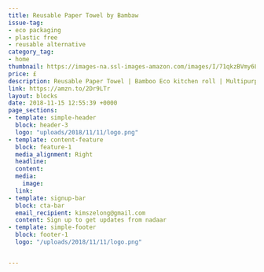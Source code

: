 ```yaml
---
title: Reusable Paper Towel by Bambaw
issue-tag:
- eco packaging 
- plastic free
- reusable alternative
category_tag:
- home
thumbnail: https://images-na.ssl-images-amazon.com/images/I/71qkzBVmy6L._SL1500_.jpg
price: £
description: Reusable Paper Towel | Bamboo Eco kitchen roll | Multipurpose | Strong, Thick and Absorbent |100% Organic | Soft on Skin | Quick Dry and Antibacterial | 20 Reusable Sheets | Bambaw
link: https://amzn.to/2Dr9LTr
layout: blocks
date: 2018-11-15 12:55:39 +0000
page_sections:
- template: simple-header
  block: header-3
  logo: "uploads/2018/11/11/logo.png"
- template: content-feature
  block: feature-1
  media_alignment: Right
  headline: 
  content: 
  media:
    image: 
  link: 
- template: signup-bar
  block: cta-bar
  email_recipient: kimszelong@gmail.com
  content: Sign up to get updates from nadaar
- template: simple-footer
  block: footer-1
  logo: "/uploads/2018/11/11/logo.png"


---
```


